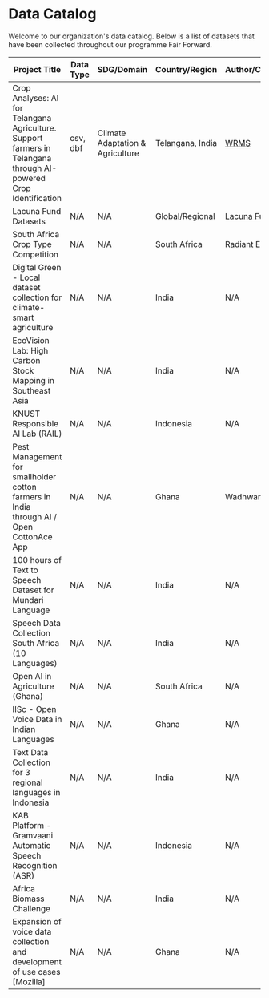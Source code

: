 
# Data Catalog

Welcome to our organization's data catalog. Below is a list of datasets that have been collected throughout our programme Fair Forward.

| Project Title   | Data Type | SDG/Domain | Country/Region | Author/Community | Link to Dataset | Documentation | Use-Case | Year |
|--------------- | --------- | ---------- | -------------- | ---------------- | --------------- | ------------- | -------- | ----|
| Crop Analyses: AI for Telangana Agriculture. Support farmers in Telangana through AI-powered  Crop Identification | csv, dbf  | Climate Adaptation & Agriculture | Telangana, India | [WRMS](https://wrmsglobal.com/) | [Link](https://dataexplorer.ts.adex.org.in/dataset/1da21f2b-87f6-4641-81bd-ed6bcd461303) | [Details](datasets-documentation/telangana_crop_data_documentation.md) | [Use-Case](use-case-one-pager/telangana_crop_data_use_case.md) | 2022-2024  |
| Lacuna Fund Datasets  | N/A | N/A | Global/Regional | [Lacuna Fund](https://lacunafund.org/) | [Link](https://lacunafund.org/datasets/) | N/A | N/A | N/A |
| South Africa Crop Type Competition | N/A | N/A | South Africa | Radiant Earth | [Link](https://beta.source.coop/repositories/radiantearth/south-africa-crops-competition/description/) | N/A | N/A | N/A |
| Digital Green - Local dataset collection for climate-smart agriculture | N/A | N/A | India | N/A | [Link](https://github.com/digitalgreenorg/frame-templates) | N/A | N/A | N/A |
| EcoVision Lab: High Carbon Stock Mapping in Southeast Asia | N/A | N/A | India | N/A | [Link](https://huggingface.co/datasets/HCSA/HCSA_Indonesia_Forest_Plot_Data_2023) | N/A | N/A | N/A |
| KNUST Responsible AI Lab (RAIL) | N/A | N/A | Indonesia | N/A | [Link](https://www.kaggle.com/datasets/responsibleailab/crop-disease-ghana/data) | N/A | N/A | N/A |
| Pest Management for smallholder cotton farmers in India through AI / Open CottonAce App | N/A | N/A | Ghana | Wadhwani | [Link](https://github.com/WadhwaniAI/pest-monitoring/tree/main/sample-data) | N/A | N/A | N/A |
| 100 hours of Text to Speech Dataset for Mundari Language | N/A | N/A | India | N/A | [Link](https://github.com/karya-inc/dataset-mundari-tts + https://github.com/karya-inc/dataset-hindi-mundari-translation) | N/A | N/A | N/A |
| Speech Data Collection South Africa (10 Languages) | N/A | N/A | India | N/A | [Link](https://commonvoice.mozilla.org/de/languages) | N/A | N/A | N/A |
| Open AI in Agriculture (Ghana) | N/A | N/A | South Africa | N/A | [Link](https://huggingface.co/datasets/KaraAgroAI/CADI-AI/tree/main) | N/A | N/A | N/A |
| IISc - Open Voice Data in Indian Languages | N/A | N/A | Ghana | N/A | [Link](https://syspin.iisc.ac.in/datasets) | N/A | N/A | N/A |
| Text Data Collection for 3 regional languages in Indonesia | N/A | N/A | India | N/A | [Link](https://huggingface.co/datasets/prosa-text/nusa-dialogue) | N/A | N/A | N/A |
| KAB Platform - Gramvaani Automatic Speech Recognition (ASR) | N/A | N/A | Indonesia | N/A | [Link](https://gitlab.com/gramvaani/giz_kab_bert_sourcecode) | N/A | N/A | N/A |
| Africa Biomass Challenge | N/A | N/A | India | N/A | [Link](https://huggingface.co/datasets/data354/Africa_Biomass_dataset) | N/A | N/A | N/A |
| Expansion of voice data collection and development of use cases [Mozilla] | N/A | N/A | Ghana | N/A | [Link](https://commonvoice.mozilla.org/) | N/A | N/A | N/A |
